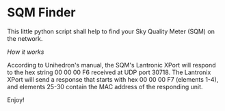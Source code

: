 # SQM Finder

This little python script shall help to find your Sky Quality Meter (SQM) on the network.

_How it works_

According to Unihedron's manual, the SQM's Lantronic XPort will respond to the hex string 00 00 00 F6 received at UDP port 30718.
The Lantronix XPort will send a response that starts with hex 00 00 00 F7 (elements 1-4), and elements 25-30 contain the MAC address of the responding unit.

Enjoy!

